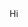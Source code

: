 <!DOCTYPE html>
<html lang="en">
<head>
    <meta charset="UTF-8">
    <meta name="viewport" content="width=device-width, initial-scale=1.0">
    <title>My webpage</title>
</head>
<body>
    <style>
        .colorful-text {
            color: green;
        }
    </style>
    <div>Hi</div>
</body>
</html>
